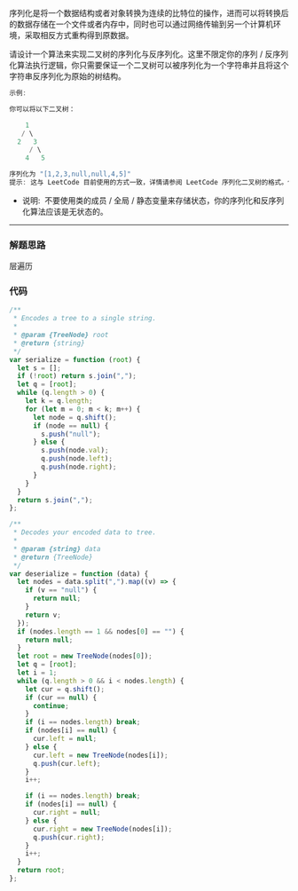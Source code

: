 序列化是将一个数据结构或者对象转换为连续的比特位的操作，进而可以将转换后的数据存储在一个文件或者内存中，同时也可以通过网络传输到另一个计算机环境，采取相反方式重构得到原数据。

请设计一个算法来实现二叉树的序列化与反序列化。这里不限定你的序列 / 反序列化算法执行逻辑，你只需要保证一个二叉树可以被序列化为一个字符串并且将这个字符串反序列化为原始的树结构。

```cpp
示例: 

你可以将以下二叉树：

    1
   / \
  2   3
     / \
    4   5

序列化为 "[1,2,3,null,null,4,5]"
提示: 这与 LeetCode 目前使用的方式一致，详情请参阅 LeetCode 序列化二叉树的格式。你并非必须采取这种方式，你也可以采用其他的方法解决这个问题。
```

- 说明:  不要使用类的成员 / 全局 / 静态变量来存储状态，你的序列化和反序列化算法应该是无状态的。

---

### 解题思路

层遍历

### 代码

```javascript
/**
 * Encodes a tree to a single string.
 *
 * @param {TreeNode} root
 * @return {string}
 */
var serialize = function (root) {
  let s = [];
  if (!root) return s.join(",");
  let q = [root];
  while (q.length > 0) {
    let k = q.length;
    for (let m = 0; m < k; m++) {
      let node = q.shift();
      if (node == null) {
        s.push("null");
      } else {
        s.push(node.val);
        q.push(node.left);
        q.push(node.right);
      }
    }
  }
  return s.join(",");
};

/**
 * Decodes your encoded data to tree.
 *
 * @param {string} data
 * @return {TreeNode}
 */
var deserialize = function (data) {
  let nodes = data.split(",").map((v) => {
    if (v == "null") {
      return null;
    }
    return v;
  });
  if (nodes.length == 1 && nodes[0] == "") {
    return null;
  }
  let root = new TreeNode(nodes[0]);
  let q = [root];
  let i = 1;
  while (q.length > 0 && i < nodes.length) {
    let cur = q.shift();
    if (cur == null) {
      continue;
    }
    if (i == nodes.length) break;
    if (nodes[i] == null) {
      cur.left = null;
    } else {
      cur.left = new TreeNode(nodes[i]);
      q.push(cur.left);
    }
    i++;

    if (i == nodes.length) break;
    if (nodes[i] == null) {
      cur.right = null;
    } else {
      cur.right = new TreeNode(nodes[i]);
      q.push(cur.right);
    }
    i++;
  }
  return root;
};
```
